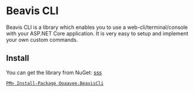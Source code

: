 # Beavis CLI

Beavis CLI is a library which enables you to use a web-cli/terminal/console with your ASP.NET Core application. It is very easy to setup and implement your own custom commands.

## Install

You can get the library from NuGet: <a href="https://www.nuget.org/packages/Ooaavee.Xxxx">sss</href>

```
PM> Install-Package Ooaavee.BeavisCli
```
